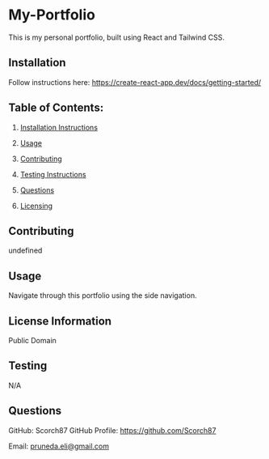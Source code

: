 # My-Portfolio
This is my personal portfolio, built using React and Tailwind CSS.

<a name="installation"></a>
        
## Installation
Follow instructions here: https://create-react-app.dev/docs/getting-started/
## Table of Contents:
1. [Installation Instructions](#installation)
        
2. [Usage](#usage)
3. [Contributing](#contributing)
4. [Testing Instructions](#testing)
        
5. [Questions](#questions)
6. [Licensing](#license)
<a name="contributing"></a>
        
## Contributing
undefined
<a name="usage"></a>
        
## Usage
Navigate through this portfolio using the side navigation.
<a name="license"></a>
        
## License Information
Public Domain
<a name="testing"></a>
        
## Testing
N/A
<a name="questions"></a>
        
## Questions
GitHub: Scorch87
GitHub Profile: https://github.com/Scorch87
        
Email: pruneda.eli@gmail.com
